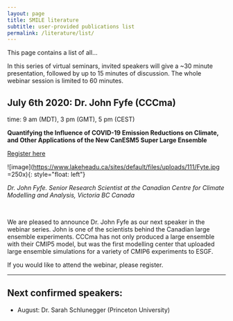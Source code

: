 ```yaml
---
layout: page
title: SMILE literature
subtitle: user-provided publications list
permalink: /literature/list/
---
```


This page contains a list of all...


In this series of virtual seminars, invited speakers will give a ~30 minute presentation, followed by up to 15 minutes of discussion. The whole webinar session is limited to 60 minutes.


## July 6th 2020: Dr. John Fyfe (CCCma)
time: 9 am (MDT), 3 pm (GMT), 5 pm (CEST)

**Quantifying the Influence of COVID-19 Emission Reductions on Climate, and Other Applications of the New CanESM5 Super Large Ensemble**

<div style="text-align:left;">
<a class="btn btn-success" href="https://large-ensemble.github.io/webinars/registration2">Register here</a>
</div>


![image](https://www.lakeheadu.ca/sites/default/files/uploads/111/Fyte.jpg =250x){: style="float: left"}

_Dr. John Fyfe. Senior Research Scientist at the Canadian Centre for Climate Modelling and Analysis, Victoria BC Canada_

</br>


We are pleased to announce Dr. John Fyfe as our next speaker in the webinar series. John is one of the scientists behind the Canadian large ensemble experiments. CCCma has not only produced a large ensemble with their CMIP5 model, but was the first modelling center that uploaded large ensemble simulations for a variety of CMIP6 experiments to ESGF.

If you would like to attend the webinar, please register.

---
## Next confirmed speakers:
  - August: Dr. Sarah Schlunegger (Princeton University)
